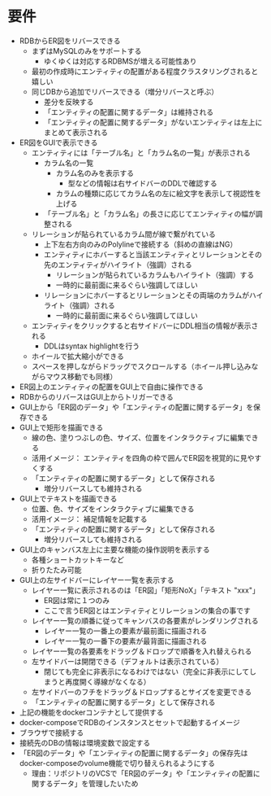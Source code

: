 # 要件

- RDBからER図をリバースできる
  - まずはMySQLのみをサポートする
    - ゆくゆくは対応するRDBMSが増える可能性あり
  - 最初の作成時にエンティティの配置がある程度クラスタリングされると嬉しい
  - 同じDBから追加でリバースできる（増分リバースと呼ぶ）
    - 差分を反映する
    - 「エンティティの配置に関するデータ」は維持される
    - 「エンティティの配置に関するデータ」がないエンティティは左上にまとめて表示される
- ER図をGUIで表示できる
  - エンティティには「テーブル名」と「カラム名の一覧」が表示される
    - カラム名の一覧
      - カラム名のみを表示する
        - 型などの情報は右サイドバーのDDLで確認する
      - カラムの種類に応じてカラム名の左に絵文字を表示して視認性を上げる
    - 「テーブル名」と「カラム名」の長さに応じてエンティティの幅が調整される
  - リレーションが貼られているカラム間が線で繋がれている
    - 上下左右方向のみのPolylineで接続する（斜めの直線はNG）
    - エンティティにホバーすると当該エンティティとリレーションとその先のエンティティがハイライト（強調）される
      - リレーションが貼られているカラムもハイライト（強調）する
      - 一時的に最前面に来るぐらい強調してほしい
    - リレーションにホバーするとリレーションとその両端のカラムがハイライト（強調）される
      - 一時的に最前面に来るぐらい強調してほしい
  - エンティティをクリックすると右サイドバーにDDL相当の情報が表示される
    - DDLはsyntax highlightを行う
  - ホイールで拡大縮小ができる
  - スペースを押しながらドラッグでスクロールする（ホイール押し込みながらマウス移動でも同様）
- ER図上のエンティティの配置をGUI上で自由に操作できる
- RDBからのリバースはGUI上からトリガーできる
- GUI上から「ER図のデータ」や「エンティティの配置に関するデータ」を保存できる
- GUI上で矩形を描画できる
  - 線の色、塗りつぶしの色、サイズ、位置をインタラクティブに編集できる
  - 活用イメージ： エンティティを四角の枠で囲んでER図を視覚的に見やすくする
  - 「エンティティの配置に関するデータ」として保存される
    - 増分リバースしても維持される
- GUI上でテキストを描画できる
  - 位置、色、サイズをインタラクティブに編集できる
  - 活用イメージ： 補足情報を記載する
  - 「エンティティの配置に関するデータ」として保存される
    - 増分リバースしても維持される
- GUI上のキャンバス左上に主要な機能の操作説明を表示する
  - 各種ショートカットキーなど
  - 折りたたみ可能
- GUI上の左サイドバーにレイヤー一覧を表示する
  - レイヤー一覧に表示されるのは「ER図」「矩形NoX」「テキスト "xxx"」
    - ER図は常に１つのみ
    - ここで言うER図とはエンティティとリレーションの集合の事です
  - レイヤー一覧の順番に従ってキャンバスの各要素がレンダリングされる
    - レイヤー一覧の一番上の要素が最前面に描画される
    - レイヤー一覧の一番下の要素が最背面に描画される
  - レイヤー一覧の各要素をドラッグ＆ドロップで順番を入れ替えられる
  - 左サイドバーは開閉できる（デフォルトは表示されている）
    - 閉じても完全に非表示になるわけではない（完全に非表示にしてしまうと再度開く導線がなくなる）
  - 左サイドバーのフチをドラッグ＆ドロップするとサイズを変更できる
  - 「エンティティの配置に関するデータ」として保存される
- 上記の機能をdockerコンテナとして提供する
- docker-composeでRDBのインスタンスとセットで起動するイメージ
- ブラウザで接続する
- 接続先のDBの情報は環境変数で設定する
- 「ER図のデータ」や「エンティティの配置に関するデータ」の保存先はdocker-composeのvolume機能で切り替えられるようにする
  - 理由：リポジトリのVCSで「ER図のデータ」や「エンティティの配置に関するデータ」を管理したいため
